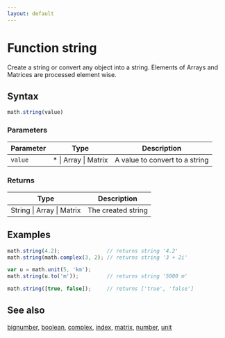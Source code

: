 ```yaml
---
layout: default
---
```


<h1 id="function-string">Function string</h1>

Create a string or convert any object into a string.
Elements of Arrays and Matrices are processed element wise.


<h2 id="syntax">Syntax</h2>

```js
math.string(value)
```

<h3 id="parameters">Parameters</h3>

Parameter | Type | Description
--------- | ---- | -----------
`value` | * &#124; Array &#124; Matrix | A value to convert to a string

<h3 id="returns">Returns</h3>

Type | Description
---- | -----------
String &#124; Array &#124; Matrix | The created string


<h2 id="examples">Examples</h2>

```js
math.string(4.2);               // returns string '4.2'
math.string(math.complex(3, 2); // returns string '3 + 2i'

var u = math.unit(5, 'km');
math.string(u.to('m'));         // returns string '5000 m'

math.string([true, false]);     // returns ['true', 'false']
```


<h2 id="see-also">See also</h2>

[bignumber](bignumber.html),
[boolean](boolean.html),
[complex](complex.html),
[index](index.html),
[matrix](matrix.html),
[number](number.html),
[unit](unit.html)


<!-- Note: This file is automatically generated from source code comments. Changes made in this file will be overridden. -->
